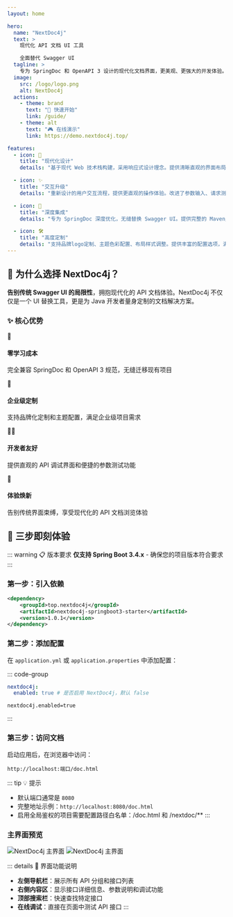 ```yaml
---
layout: home

hero:
  name: "NextDoc4j"
  text: >
    现代化 API 文档 UI 工具

    全面替代 Swagger UI
  tagline: >
    专为 SpringDoc 和 OpenAPI 3 设计的现代化文档界面，更美观、更强大的开发体验。让 API 文档焕然一新。
  image:
    src: /logo/logo.png
    alt: NextDoc4j
  actions:
    - theme: brand
      text: "🚀 快速开始"
      link: /guide/
    - theme: alt
      text: "🎮 在线演示"
      link: https://demo.nextdoc4j.top/

features:
  - icon: 🎨
    title: "现代化设计"
    details: "基于现代 Web 技术栈构建，采用响应式设计理念。提供清晰直观的界面布局，支持暗色/亮色主题切换，为开发者带来舒适的文档浏览体验。"

  - icon: ✨
    title: "交互升级"
    details: "重新设计的用户交互流程，提供更直观的操作体验。改进了参数输入、请求测试、响应查看等核心功能，让 API 调试工作更加顺手"

  - icon: 🔧
    title: "深度集成"
    details: "专为 SpringDoc 深度优化，无缝替换 Swagger UI。提供完整的 Maven/Gradle 集成方案，一行配置即可升级您的 API 文档界面。"

  - icon: 🛠️
    title: "高度定制"
    details: "支持品牌logo定制、主题色彩配置、布局样式调整。提供丰富的配置选项，满足企业级项目的个性化需求。"
---
```


## 🌟 为什么选择 NextDoc4j？

**告别传统 Swagger UI 的局限性**，拥抱现代化的 API 文档体验。NextDoc4j 不仅仅是一个 UI 替换工具，更是为 Java 开发者量身定制的文档解决方案。

### ✨ 核心优势

<div class="advantages-grid">
  <div class="advantage-item">
    <div class="advantage-icon">🔄</div>
    <h4>零学习成本</h4>
    <p>完全兼容 SpringDoc 和 OpenAPI 3 规范，无缝迁移现有项目</p>
  </div>
  <div class="advantage-item">
    <div class="advantage-icon">🎯</div>
    <h4>企业级定制</h4>
    <p>支持品牌化定制和主题配置，满足企业级项目需求</p>
  </div>
  <div class="advantage-item">
    <div class="advantage-icon">👨‍💻</div>
    <h4>开发者友好</h4>
    <p>提供直观的 API 调试界面和便捷的参数测试功能</p>
  </div>
  <div class="advantage-item">
    <div class="advantage-icon">🌟</div>
    <h4>体验焕新</h4>
    <p>告别传统界面束缚，享受现代化的 API 文档浏览体验</p>
  </div>
</div>

## 🚀 三步即刻体验

::: warning 📋 版本要求
**仅支持 Spring Boot 3.4.x** - 确保您的项目版本符合要求
:::

### 第一步：引入依赖

```xml [Maven]
<dependency>
    <groupId>top.nextdoc4j</groupId>
    <artifactId>nextdoc4j-springboot3-starter</artifactId>
    <version>1.0.1</version>
</dependency>
```

### 第二步：添加配置

在 `application.yml` 或 `application.properties` 中添加配置：

::: code-group

```yaml [application.yml]
nextdoc4j:
  enabled: true # 是否启用 NextDoc4j，默认 false
```

```properties [application.properties]
nextdoc4j.enabled=true
```

:::

### 第三步：访问文档

启动应用后，在浏览器中访问：

```
http://localhost:端口/doc.html
```

::: tip 💡 提示

- 默认端口通常是 `8080`
- 完整地址示例：`http://localhost:8080/doc.html`
- 启用全局鉴权的项目需要配置路径白名单：/doc.html 和 /nextdoc/\*\*
  :::

### 主界面预览

<div class="theme-image">
  <img src="/images/screenshots/bright.png" alt="NextDoc4j 主界面" class="light-only" />
  <img src="/images/screenshots/dark.png" alt="NextDoc4j 主界面" class="dark-only" />
</div>

::: details 🎯 界面功能说明

- **左侧导航栏**：展示所有 API 分组和接口列表
- **右侧内容区**：显示接口详细信息、参数说明和调试功能
- **顶部搜索栏**：快速查找特定接口
- **在线调试**：直接在页面中测试 API 接口
  :::
